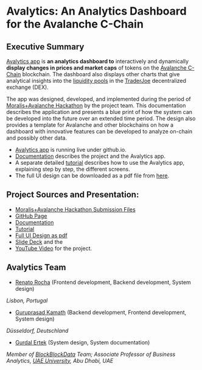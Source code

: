 <!--- # Moralis_Avax_Hackathon --->
# Avalytics: An Analytics Dashboard for the Avalanche C-Chain

<hline>
</hline>

## Executive Summary
  
[Avalytics app](https://renatomrocha.github.io/Moralis_Avax_Hackathon/) is **an analytics dashboard to** interactively and dynamically **display changes in prices and market caps** of tokens on the [Avalanche C-Chain](https://uniswap.org) blockchain. The dashboard also displays other charts that give analytical insights into the [liquidity pools](https://traderjoexyz.com/pool) in the [TraderJoe](https://traderjoexyz.com) decentralized exchange (DEX). 

The app was designed, developed, and implemented during the period of [Moralis+Avalanche Hackathon](https://moralis.io/avalanche-hackathon/) by the project team. This documentation describes the application and presents a blue print of how the system can be developed into the future over an extended time period. The design also provides a template for Avalanche and other blockchains on how a dashboard with innovative features can be developed to analyze on-chain and possibly other data.

- [Avalytics app](https://renatomrocha.github.io/Moralis_Avax_Hackathon/) is running live under github.io.
- [Documentation](./doc/Documentation.md) describes the project and the Avalytics app.
- A separate detailed [tutorial](./doc/Tutorial.md) describes how to use the Avalytics app, explaining step by step, the different screens.
- The full UI design can be downloaded as a pdf file from [here](./doc/pdf/Avalytics_Design.pdf).

## Project Sources and Presentation:
- [Moralis+Avalanche Hackathon Submission Files](https://moralis.io/avalanche-hackathon/)
- [GitHub Page](https://github.com/renatomrocha/Moralis_Avax_Hackathon)
- [Documentation](./doc/Documentation.md)
- [Tutorial](./doc/Tutorial.md)
- [Full UI Design as pdf](./doc/pdf/Avalytics_Design.pdf)
- [Slide Deck](https://app.decktopus.com/share/...) and the 
- [YouTube Video](https://youtu.be/...) for the project.

## Avalytics Team

- [Renato Rocha](https://github.com/renatomrocha/) (Frontend development, Backend development, System design)

_Lisbon, Portugal_

- [Guruprasad Kamath](https://github.com/gurukamath) (Backend development, Frontend development, System design)

_Düsseldorf, Deutschland_

- [Gurdal Ertek](https://github.com/gurdalertek) (System design, System documentation)

_Member of [BlockBlockData](https://blockblockdata.com) Team; Associate Professor of Business Analytics, [UAE University](https://cbe.uaeu.ac.ae/en/departments/analytics/), Abu Dhabi, UAE_


